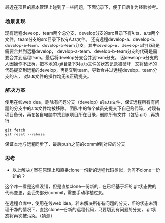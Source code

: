 最近在项目的版本管理上碰到了一些问题，下面记录下，便于日后作为经验参考。

### 场景复现

现有远程develop、team两个总分支，develop分支的src目录下有A.ts、a.ts两个文件，team分支的src目录下仅有A.ts文件。
还有远程develop-a、develop-b、develop-a-team、develop-b-team分支。其中develop-a、develop-b的代码是需要合并到远程develop，
develop-a-team、develop-b-team分支的代码是需要合并到远程team。最后将develop分支合并到team分支。
因develop-a分支的人因操作不正确，把本地的.git目录下对a.ts文件的状态记录被破坏，又将破坏的代码提交到远程的develop，再提交到team，导致合并过远程develop、team分支的人，
对a.ts文件的操作均无法正确提交。

### 解决方案
使用在线web idea，删除有问题分支（develop）的a.ts文件，保证远程所有有问题的分支中的a.ts文件均被移除。
团队中的每个成员先提交下自己的代码，对现有项目备份，再在各自电脑中找到该项目所在目录，删除所有文件（包括.git）,再执行

```
git fetch 
git reset --rebase
```
保证本地与远程同步了，最后push之前的commit到对应的分支

### 思考

+ 以上解决方案在原理上和直接clone一份新的远程代码类似，为何不clone一份新的？

这个咋一看是这样没错，但是直接clone一份新的，在已经基于坏的.git状态做的代码变更，会丢失部分commit，需要手动移植过来。

在远程仓库中，使用在线web idea，若未解决所有有问题的分支，坏的状态未清理干净的情况下，直接clone一份新的远程代码，只要切到有问题的分支，.git状态将再次被污染。（猜测）
